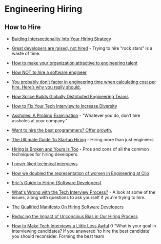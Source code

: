 # Engineering Hiring

## How to Hire

* [Buiding Intersectionality Into Your Hiring Strategy](https://peopleofcolorintech.com/articles/building-intersectionality-into-your-hiring-strategy/)

* [Great developers are raised, not hired](https://sizovs.net/2019/04/10/the-best-developers-are-raised-not-hired/) - Trying to hire "rock stars" is a waste of time.

* [How to make your organization attractive to engineering talent](https://www.codewithjason.com/make-organization-attractive-engineering-talent/)

* [How NOT to hire a software engineer](https://tonsky.me/blog/hiring/)

* [You probably don’t factor in engineering time when calculating cost per hire. Here’s why you really should.](http://blog.interviewing.io/you-probably-dont-factor-in-engineering-time-when-calculating-cost-per-hire-heres-why-you-really-should/)

* [How Splice Builds Globally Distributed Engineering Teams](https://blog.gitprime.com/splice-distributed-engineering-teams/)

* [How to Fix Your Tech Interview to Increase Diversity](https://www.diversifytech.co/blog/how-to-fix-tech-interview-to-increase-diversity/?no-cache=1)

* [Assholes: A Probing Examination](https://www.nomachetejuggling.com/2019/06/03/dont-hire-assholes/) - "Whatever you do, don’t hire assholes at your company."

* [Want to hire the best programmers? Offer growth.](https://triplebyte.com/blog/want-hire-best-programmers-offer-growth)

* [The Ultimate Guide To Startup Hiring](https://medium.com/@jproco/the-ultimate-guide-to-startup-hiring-f05df3ea2f9c) - Hiring more than just engineers

* [Hiring is Broken and Yours is Too](https://software.rajivprab.com/2019/07/27/hiring-is-broken-and-yours-is-too/) - Pros and cons of all the common techniques for hiring developers.

* [I never liked technical interviews](https://sizovs.net/2019/06/09/i-never-liked-tech-interviews/)

* [How we doubled the representation of women in Engineering at Clio](https://labs.clio.com/how-we-doubled-the-representation-of-women-in-engineering-at-clio-2d9a4a1a0282?gi=7004ecca2433)

* [Eric's Guide to Hiring {Software Developers}](https://lawler.io/scrivings/erics-guide-to-hiring-software-developers/)

* [What's Wrong with the Tech Interview Process?](https://remotesynthesis.com/blog/whats-wrong-with-tech-interviews) - A look at some of the issues, along with questions to ask yourself if you're trying to hire.

* [The Qualified Manifesto On Hiring Software Developers](https://www.qualified.io/blog/posts/the-qualified-manifesto-on-hiring-software-developers)

* [Reducing the Impact of Unconcious Bias in Our Hiring Process](https://thoughtbot.com/blog/reducing-the-impact-of-unconcious-bias-in-our-hiring-process)

* [How to Make Tech Interviews a Little Less Awful](https://medium.com/@racheltho/how-to-make-tech-interviews-a-little-less-awful-c29f35431987) 0 "What is your goal in interviewing candidates? If you answered 'to hire the best candidate' you should reconsider. Forming the best team

